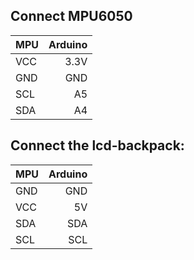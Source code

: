 ## Connect MPU6050

| MPU        | Arduino           |
| ------------- |-------------:|
| VCC      | 3.3V |
| GND      | GND     |
| SCL | A5      |
| SDA | A4      |

## Connect the lcd-backpack:

| MPU        | Arduino           |
| ------------- |-------------:|
| GND      | GND |
| VCC      | 5V     |
| SDA | SDA      |
| SCL | SCL     
